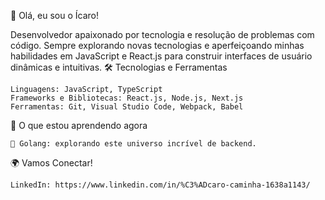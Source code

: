 👋 Olá, eu sou o Ícaro!

Desenvolvedor apaixonado por tecnologia e resolução de problemas com código. Sempre explorando novas tecnologias e aperfeiçoando minhas habilidades em JavaScript e React.js para construir interfaces de usuário dinâmicas e intuitivas.
🛠️ Tecnologias e Ferramentas

    Linguagens: JavaScript, TypeScript
    Frameworks e Bibliotecas: React.js, Node.js, Next.js
    Ferramentas: Git, Visual Studio Code, Webpack, Babel

🌱 O que estou aprendendo agora

    📘 Golang: explorando este universo incrível de backend.

🌍 Vamos Conectar!

    LinkedIn: https://www.linkedin.com/in/%C3%ADcaro-caminha-1638a1143/

<!---
icarozinn/icarozinn is a ✨ special ✨ repository because its `README.md` (this file) appears on your GitHub profile.
You can click the Preview link to take a look at your changes.
--->
